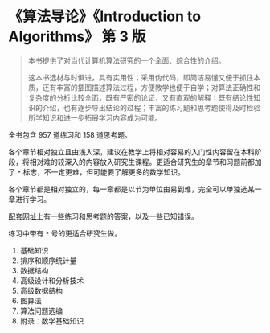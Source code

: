 # 《算法导论》《Introduction to Algorithms》 第 3 版

> 本书提供了对当代计算机算法研究的一个全面、综合性的介绍。
> 
> 这本书选材与时俱进，具有实用性；采用伪代码，即简洁易懂又便于抓住本质，还有丰富的插图描述算法过程，方便教学也便于自学；对算法正确性和复杂度的分析比较全面，既有严密的论证，又有直观的解释；既有结论性知识的介绍，也有逐步导出结论的过程；丰富的练习题和思考题使得及时检验所学知识和进一步拓展学习内容成为可能。

全书包含 957 道练习和 158 道思考题。

各个章节相对独立且由浅入深，建议在教学上将相对容易的入门性内容留在本科阶段，将相对难的较深入的内容放入研究生课程。更适合研究生的章节和习题前都加了 `*` 标志，不一定更难，但可能要了解更多的数学知识。

各个章节都是相对独立的，每一章都是以节为单位由易到难，完全可以单独选某一章进行学习。



[配套网址](http://mitpress.mit.edu/algorithms)上有一些练习和思考题的答案，以及一些已知错误。

练习中带有 `*` 号的更适合研究生做。

1. 基础知识
2. 排序和顺序统计量
3. 数据结构
4. 高级设计和分析技术
5. 高级数据结构
6. 图算法
7. 算法问题选编
8. 附录：数学基础知识